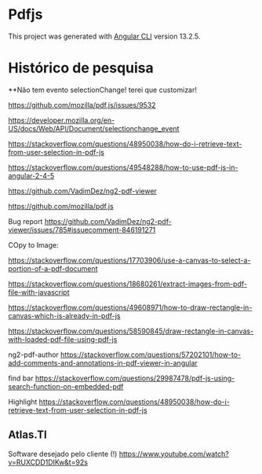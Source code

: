 # Pdfjs

This project was generated with [Angular CLI](https://github.com/angular/angular-cli) version 13.2.5.


# Histórico de pesquisa

**Não tem evento selectionChange! terei que customizar!


https://github.com/mozilla/pdf.js/issues/9532

https://developer.mozilla.org/en-US/docs/Web/API/Document/selectionchange_event

https://stackoverflow.com/questions/48950038/how-do-i-retrieve-text-from-user-selection-in-pdf-js

https://stackoverflow.com/questions/49548288/how-to-use-pdf-js-in-angular-2-4-5

https://github.com/VadimDez/ng2-pdf-viewer

https://github.com/mozilla/pdf.js


Bug report
https://github.com/VadimDez/ng2-pdf-viewer/issues/785#issuecomment-846191271


COpy to Image:

https://stackoverflow.com/questions/17703906/use-a-canvas-to-select-a-portion-of-a-pdf-document

https://stackoverflow.com/questions/18680261/extract-images-from-pdf-file-with-javascript

https://stackoverflow.com/questions/49608971/how-to-draw-rectangle-in-canvas-which-is-already-in-pdf-js

https://stackoverflow.com/questions/58590845/draw-rectangle-in-canvas-with-loaded-pdf-file-using-pdf-js


ng2-pdf-author
https://stackoverflow.com/questions/57202101/how-to-add-comments-and-annotations-in-pdf-viewer-in-angular


find bar
https://stackoverflow.com/questions/29987478/pdf-js-using-search-function-on-embedded-pdf


Highlight
https://stackoverflow.com/questions/48950038/how-do-i-retrieve-text-from-user-selection-in-pdf-js



## Atlas.TI

Software desejado pelo cliente (!)
https://www.youtube.com/watch?v=RUXCDD1DIKw&t=92s